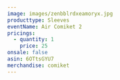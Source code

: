 ```yaml
---
image: images/zenbblrdxeamoryx.jpg
producttype: Sleeves
eventName: Air Comiket 2
pricings:
  - quantity: 1
    price: 25
onsale: false
asin: 6OTtsGYU7
merchandise: comiket
---
```

